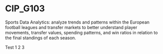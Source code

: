 # CIP\_G103

Sports Data Analytics: analyze trends and patterns within the European football leagues and transfer markets to better understand player movements, transfer values, spending patterns, and win ratios in relation to the final standings of each season.



Test 1 2 3

